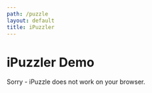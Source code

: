 ```yaml
---
path: /puzzle
layout: default
title: iPuzzler
---
```

# iPuzzler Demo
<ipuzzler-puzzle>
    Sorry - iPuzzle does not work on your browser.
</ipuzzler-puzzle>
<script>
const urlParams = new URLSearchParams(window.location.search);
const path = urlParams.get('ipuz');
document.querySelector("ipuzzler-puzzle").setAttribute("url", path);
</script>
